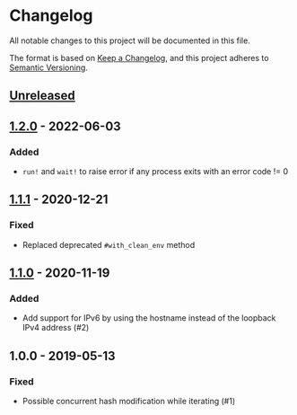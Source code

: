 # Changelog

All notable changes to this project will be documented in this file.

The format is based on [Keep a Changelog](https://keepachangelog.com/en/1.0.0/), and this project adheres to [Semantic Versioning](https://semver.org/spec/v2.0.0.html).

## [Unreleased]

## [1.2.0] - 2022-06-03

### Added

- `run!` and `wait!` to raise error if any process exits with an error code != 0

## [1.1.1] - 2020-12-21

### Fixed

- Replaced deprecated `#with_clean_env` method

## [1.1.0] - 2020-11-19

### Added

- Add support for IPv6 by using the hostname instead of the loopback IPv4 address (#2)

## 1.0.0 - 2019-05-13

### Fixed

- Possible concurrent hash modification while iterating (#1)

[unreleased]: https://github.com/jgraichen/multi_process/compare/v1.2.0...HEAD
[1.2.0]: https://github.com/jgraichen/multi_process/compare/v1.1.1...v1.2.0
[1.1.1]: https://github.com/jgraichen/multi_process/compare/v1.1.0...v1.1.1
[1.1.0]: https://github.com/jgraichen/multi_process/compare/v1.0.0...v1.1.0

